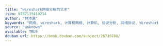```yaml
---
title: "wireshark网络分析的艺术"
isbn: 9787115410214
author: "林沛满"
keywords: "网络, wireshark, 计算机网络, 计算机, 协议分析, 网络协议, Wireshark, IT"
source: "unknown"
available: TRUE
douban_url: https://book.douban.com/subject/26710788/
---
```


